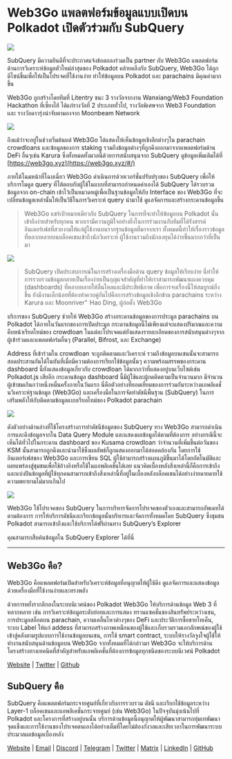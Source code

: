 # Web3Go แพลตฟอร์มข้อมูลแบบเปิดบน Polkadot เปิดตัวร่วมกับ SubQuery

![](https://cdn-images-1.medium.com/max/800/1*LVZ_xKn_K5DlTSxqTr-2BA.png)

SubQuery มีความยินดีที่จะประกาศแจ้งข้อตกลงร่วมเป็น partner กับ Web3Go แพลตฟอร์มด้านการวิเคราะห์ข้อมูลตัวใหม่ล่าสุดของ Polkadot คล้ายคลึงกับ SubQuery, Web3Go ได้ถูกดีไซน์ขึ้นเพื่อให้เป็นโปรเจคที่ใช้งานง่าย ทำให้ข้อมูลบน Polkadot และ parachains มีคุณค่ามากขึ้น

Web3Go ถูกสร้างโดยทีมที่ Litentry ชนะ 3 รางวัลจากงาน Wanxiang/Web3 Foundation Hackathon ที่เซี่ยงไฮ้ ได้แก่รางวัลที่ 2 ประเภททั่วไป, รางวัลพิเศษจาก Web3 Foundation และ รางวัลดาวรุ่งน่าจับตามองจาก Moonbeam Network

![](https://cdn-images-1.medium.com/max/800/1*QOng9s-Mc62WBElrj6KBmg.gif)

ถึงแม้ว่าจะอยู่ในช่วงเริ่มต้นแต่ Web3Go ได้แสดงให้เห็นข้อมูลเชิงลึกต่างๆใน parachain crowdloans และข้อมูลของการ staking รวมถึงข้อมูลต่างๆที่ถูกดึงออกมาจากแพลตฟอร์มด้าน DeFi อื่นๆเช่น Karura ซึ่งทั้งหมดทั้งมวลนี้ด้วยการสนับสนุนจาก SubQuery ดูข้อมูลเพิ่มเติมได้ที่ [https://web3go.xyz](https://web3go.xyz/#/)

ภายใต้โฉมหน้าที่โฉบเฉี่ยว Web3Go ดำเนินการด้วยเวอร์ชั่นปรับปรุงของ SubQuery เพื่อให้บริการโมดูล query ที่โต้ตอบกับผู้ใช้ในแบบที่สามารถกำหนดค่าเองได้ SubQuery ได้รวบรวมข้อมูลจาก on-chain เข้าไว้เป็นหมวดหมู่เพื่อเป็นฐานข้อมูลให้กับ Interface ของ Web3Go ที่จะเปลี่ยนข้อมูลเหล่านั้นให้เป็นวิธีในการวิเคราะห์ query นำมาใช้ ดูแลจัดการและสร้างกระดานข้อมูลขึ้น

> Web3Go แชร์เป้าหมายเดียวกับ SubQuery ในการที่จะทำให้ข้อมูลบน Polkadot นั้นเข้าถึงง่ายสำหรับทุกคน พวกเรามีความภูมิใจอย่างยิ่งในการร่วมงานกับทีมที่ได้รังสรรค์อินเตอร์เฟสที่สวยงามให้แก่ผู้ใช้งานบนรากฐานข้อมูลที่มาจากเรา ทั้งหมดนี้ทำให้เรื่องราวข้อมูลที่หลากหลายบนบล็อคเชนเข้าถึงนักวิเคราะห์ ผู้ใช้งานรวมถึงนักลงทุนได้ง่ายขึ้นมากกว่าที่เป็นมา

![](https://cdn-images-1.medium.com/max/800/1*v2Ip-qCB6hkiNiEPY32hrw.png)

> SubQuery เปิดประสบการณ์ในการสร้างเครื่องมือด้าน query ข้อมูลให้เรียบง่าย นี่ทำให้การรวบรวมข้อมูลกลายเป็นเรื่องง่ายเป็นกุญแจสำคัญที่ทำให้เราสามารถพัฒนาแผงควบคุม (dashboards) ที่หลากหลายให้ลื่นไหลและมีประสิทธิภาพ เพื่อการจบเรื่องนี้ให้สมบูรณ์ยิ่งขึ้น ยังมีงานเล็กน้อยที่ต้องทำควบคู่กันไปคือการสร้างข้อมูลเชิงลึกข้าม parachains ระหว่าง Karura และ Moonriver"  Hao Ding, ผู้ก่อตั้ง  Web3Go

บริการของ SubQuery ช่วยให้ Web3Go สร้างกระดานข้อมูลของการประมูล parachains บน Polkadot ได้ภายในวันแรกของการเปิดประมูล กระดานข้อมูลนี้ไม่เพียงแต่จะแสดงปริมาณและความคืบหน้าเรียลไทม์ของ crowdloan ในแต่ละโปรเจคแต่ยังแสดงรายละเอียดของการสนับสนุนต่างๆจากผู้เข้าร่วมและแพลตฟอร์มอื่นๆ (Parallel, Bifrost, และ Exchange)

Address ที่เข้าร่วมใน crowdloan จะถูกติดตามและวิเคราะห์ รวมถึงข้อมูลบนเชนนั้นจะสามารถสอดประสานกันได้ในทันที่เมื่อมีความต้องการเรียกใช้ข้อมูลนั้นๆ ความพร้อมสรรพของกระดาน dashboard นี้ยังแสดงข้อมูลเกี่ยวกับ crowdloan ได้มากกว่าที่แสดงอยู่บนเว็บไซต์เช่น Polkadot.js เสียอีก กระดานข้อมูล dashboard นี้มีผู้ใช้และผู้กดติดตามเป็นจำนวนมาก มีจำนวนผู้เข้าชมเกินกว่าหนึ่งหมื่นครั้งภายในวันแรก นี่คือตัวอย่างที่ยอดเยี่ยมของการร่วมกันระหว่างแอพลิเคชั่นวิเคราะห์ฐานข้อมูล (Web3Go) และเครื่องมือในการจัดทำดัชนีพื้นฐาน (SubQuery) ในการเสริมพลังให้กับติดตามข้อมูลแบบเรียลไทม์ของ Polkadot parachain

![](https://cdn-images-1.medium.com/max/800/1*XM2TalsUm1Z93lV5zFMf9w.png)

ดังตัวอย่างด้านล่างที่ใช้โครงสร้างการทำดัชนีข้อมูลของ SubQuery ทาง Web3Go สามารถดำเนินการและดึงข้อมูลจากใน Data Query Module และแสดงผลข้อมูลได้ตามที่ต้องการ อย่างกรณีนี้จะเห็นได้ทั่วไปในกระดาน dashboard ของ Kusama crowdloan ว่าจำนวนที่เพิ่มขึ้นต่อวันของ KSM นั้นสามารถถูกดึงและนำมาใช้ซึ่งผลลัพธ์ก็ถูกแสดงออกมาได้สอดคล้องกัน โดยการใช้อินเตอร์เฟสของ Web3Go และการเขียน SQL ผู้ใช้สามารถสร้างแผนภูมิขึ้นมาได้โดยอัตโนมัติและเผยแพร่ลงสู่ชุมชนเพื่อใช้อ้างอิงหรือใช้ในแอพลิเคชั่นได้เลย แนวคิดเบื้องหลังสิ่งเหล่านี้ก็คือการเข้าถึงและแบ่งปันข้อมูลที่ผู้ใช้ทุกคนสามารถเข้าถึงสิ่งเหล่านี้ที่อยู่ในเบื้องหลังบล็อคเชนได้อย่างง่ายดายดายใช้ความพยายามไม่มากเกินไป

![](https://cdn-images-1.medium.com/max/800/1*Z2g_zEFqOJ3T_2BDDDZT4A.png)

Web3Go ใช้โปรเจคของ SubQuery ในการบริหารจัดการโปรเจคของตัวเองและสามารถอัพเดทได้ตามต้องการ การให้บริการดัชนีและเรียกข้อมูลนั้นบริหารและจัดการทั้งหมดโดย SubQuery ซึ่งชุมชน Polkadot สามารถเข้าถึงและใช้บริการได้ฟรีผ่านทาง SubQuery’s Explorer

คุณสามารถสืบค้นข้อมูลใน SubQuery Explorer ได้ที่นี่

----------

## Web3Go คือ?

Web3Go คือแพลตฟอร์มเปิดสำหรับวิเคราะห์ข้อมูลที่อนุญาตให้ผู้ใช้ดึง ดูแลจัดการและแสดงข้อมูลด้วยเครื่องมือที่ใช้งานง่ายและทรงพลัง

ด้วยการหยั่งรากลึกลงในระบบนิเวศน์ของ Polkadot Web3Go ให้บริการด้านข้อมูล Web 3 ที่หลากหลาย เช่น การวิเคราะห์ข้อมูลระดับย่อยและการแสดง ทรานแซคชั่นของสินทรัพย์ระหว่างเชน, การประมูลสล็อตบน parachain, ความเคลื่นไหวต่างๆของ DeFi และประวัติการซื้อขายโทเค็น, ระบบ Label ให้แก่ addess ที่สามารถสร้างภาพเหมือนของผู้ใช้และเก็บรวมรวมเอกลักษณ์ของผู้ใช้เข้าสู่คลังตามรูปแบบการใช้งานข้อมูลบนเชน, การใช้ smart contract, ระบบให้รางวัลจูงใจผู้ใช้ให้ทำงานสนับสนุนด้านข้อมูลบน Web3Go จากทั้งหมดที่ได้กล่าวมา Web3Go จะให้บริการด้านโครงสร้างทางเทคนิคที่สำคัญสำหรับแอพลิเคชั่นที่ต้องการข้อมูลทุกชนิดของระบบนิเวศน์ Polkadot

[Website](https://web3go.xyz/#/) | [Twitter](http://twitter.com/web3go) | [Github](https://github.com/web3go-xyz)

## SubQuery คือ

SubQuery คือแพลตฟอร์มกระจายศูนย์ที่เกี่ยวกับการรวบรวม ดัชนี และเรียกใช้ข้อมูลระหว่าง Layer-1 บล็อคเชนและแอพลิเคชั่นกระจายศูนย์ (เช่น Web3Go) ในปัจจุบันมุ่งเน้นไปที่ Polkadot และโครงการที่สร้างอยู่บนนั้น บริการด้านข้อมูลนี้อนุญาตให้ผู้พัฒนาสามารถทุ่มเทพัฒนาจุดแข็งและการใช้งานของโปรเจคตนเองได้อย่างเต็มที่โดยไม่ต้องกังวลและเสียเวลาในการพัฒนาระบบประมวลผลข้อมูลเบื้องหลัง

[Website](https://subquery.network/) | [Email](mailto:hello@subquery.network) | [Discord](https://discord.com/invite/78zg8aBSMG) | [Telegram](https://t.me/subquerynetwork) | [Twitter](https://twitter.com/subquerynetwork) | [Matrix](https://matrix.to/#/#subquery:matrix.org) | [LinkedIn](https://www.linkedin.com/company/subquery) | [GitHub](https://github.com/subquery)
